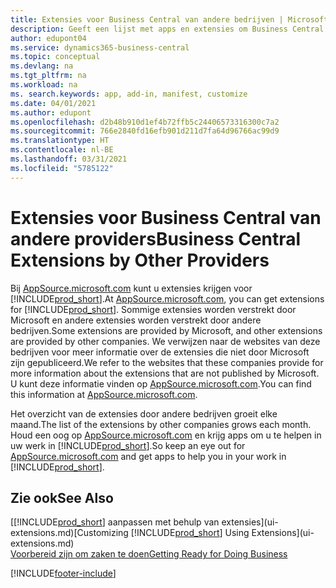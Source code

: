 ```yaml
---
title: Extensies voor Business Central van andere bedrijven | Microsoft Docs
description: Geeft een lijst met apps en extensies om Business Central aan te passen, die worden verschaft door andere bedrijven.
author: edupont04
ms.service: dynamics365-business-central
ms.topic: conceptual
ms.devlang: na
ms.tgt_pltfrm: na
ms.workload: na
ms. search.keywords: app, add-in, manifest, customize
ms.date: 04/01/2021
ms.author: edupont
ms.openlocfilehash: d2b48b910d1ef4b72ffb5c24406573316300c7a2
ms.sourcegitcommit: 766e2840fd16efb901d211d7fa64d96766ac99d9
ms.translationtype: HT
ms.contentlocale: nl-BE
ms.lasthandoff: 03/31/2021
ms.locfileid: "5785122"
---
```

# <a name="business-central-extensions-by-other-providers"></a><span data-ttu-id="ca318-103">Extensies voor Business Central van andere providers</span><span class="sxs-lookup"><span data-stu-id="ca318-103">Business Central Extensions by Other Providers</span></span>

<span data-ttu-id="ca318-104">Bij [AppSource.microsoft.com](https://appsource.microsoft.com/) kunt u extensies krijgen voor [!INCLUDE[prod_short](includes/prod_short.md)].</span><span class="sxs-lookup"><span data-stu-id="ca318-104">At [AppSource.microsoft.com](https://appsource.microsoft.com/), you can get extensions for [!INCLUDE[prod_short](includes/prod_short.md)].</span></span> <span data-ttu-id="ca318-105">Sommige extensies worden verstrekt door Microsoft en andere extensies worden verstrekt door andere bedrijven.</span><span class="sxs-lookup"><span data-stu-id="ca318-105">Some extensions are provided by Microsoft, and other extensions are provided by other companies.</span></span> <span data-ttu-id="ca318-106">We verwijzen naar de websites van deze bedrijven voor meer informatie over de extensies die niet door Microsoft zijn gepubliceerd.</span><span class="sxs-lookup"><span data-stu-id="ca318-106">We refer to the websites that these companies provide for more information about the extensions that are not published by Microsoft.</span></span> <span data-ttu-id="ca318-107">U kunt deze informatie vinden op [AppSource.microsoft.com](https://go.microsoft.com/fwlink/?linkid=2081646).</span><span class="sxs-lookup"><span data-stu-id="ca318-107">You can find this information at [AppSource.microsoft.com](https://go.microsoft.com/fwlink/?linkid=2081646).</span></span>  

<span data-ttu-id="ca318-108">Het overzicht van de extensies door andere bedrijven groeit elke maand.</span><span class="sxs-lookup"><span data-stu-id="ca318-108">The list of the extensions by other companies grows each month.</span></span> <span data-ttu-id="ca318-109">Houd een oog op [AppSource.microsoft.com](https://go.microsoft.com/fwlink/?linkid=2081646) en krijg apps om u te helpen in uw werk in [!INCLUDE[prod_short](includes/prod_short.md)].</span><span class="sxs-lookup"><span data-stu-id="ca318-109">So keep an eye out for [AppSource.microsoft.com](https://go.microsoft.com/fwlink/?linkid=2081646) and get apps to help you in your work in [!INCLUDE[prod_short](includes/prod_short.md)].</span></span>  

## <a name="see-also"></a><span data-ttu-id="ca318-110">Zie ook</span><span class="sxs-lookup"><span data-stu-id="ca318-110">See Also</span></span>

<span data-ttu-id="ca318-111">[[!INCLUDE[prod_short](includes/prod_short.md)] aanpassen met behulp van extensies](ui-extensions.md)</span><span class="sxs-lookup"><span data-stu-id="ca318-111">[Customizing [!INCLUDE[prod_short](includes/prod_short.md)] Using Extensions](ui-extensions.md)</span></span>  
[<span data-ttu-id="ca318-112">Voorbereid zijn om zaken te doen</span><span class="sxs-lookup"><span data-stu-id="ca318-112">Getting Ready for Doing Business</span></span>](ui-get-ready-business.md)  


[!INCLUDE[footer-include](includes/footer-banner.md)]